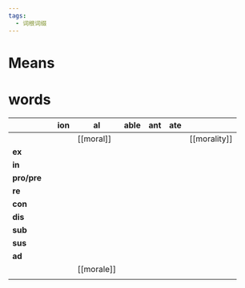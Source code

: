 ```yaml
---
tags:
  - 词根词缀
---
```

# Means

# words
|             |     | **ion** | **al**     | **able** | **ant** | **ate** |              |
| ----------- | --- | ------- | ---------- | -------- | ------- | ------- | ------------ |
|             |     |         | [[moral]]  |          |         |         | [[morality]] |
| **ex**      |     |         |            |          |         |         |              |
| **in**      |     |         |            |          |         |         |              |
| **pro/pre** |     |         |            |          |         |         |              |
| **re**      |     |         |            |          |         |         |              |
| **con**     |     |         |            |          |         |         |              |
| **dis**     |     |         |            |          |         |         |              |
| **sub**     |     |         |            |          |         |         |              |
| **sus**     |     |         |            |          |         |         |              |
| **ad**      |     |         |            |          |         |         |              |
|             |     |         | [[morale]] |          |         |         |              |
|             |     |         |            |          |         |         |              |
